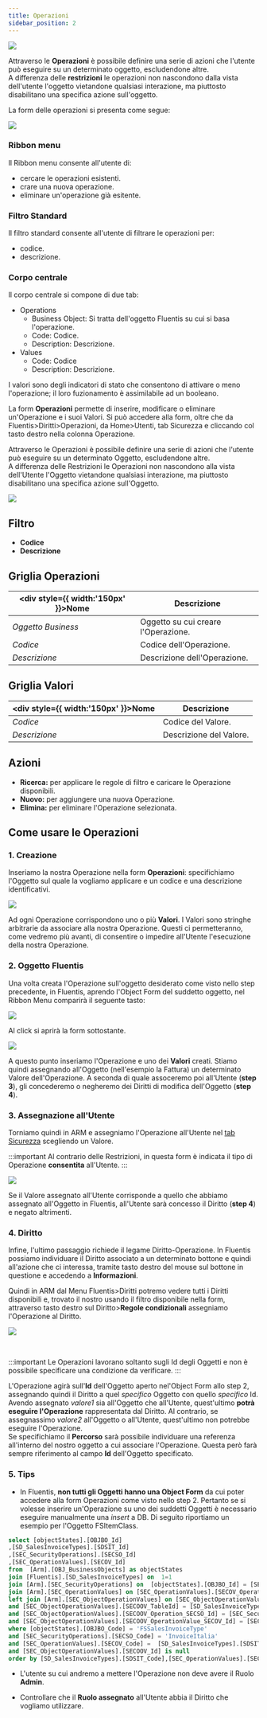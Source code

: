 ```yaml
---
title: Operazioni
sidebar_position: 2
---
```


![](../../../../../static/images/20250311095747.png)

Attraverso le **Operazioni** è possibile definire una serie di azioni che l'utente può eseguire su un determinato oggetto, escludendone altre.  
A differenza delle **restrizioni** le operazioni non nascondono dalla vista dell'utente l'oggetto vietandone qualsiasi interazione, ma piuttosto disabilitano una specifica azione sull'oggetto.   

La form delle operazioni si presenta come segue:  

![](../../../../../static/images/20250311100624.png)


### Ribbon menu
Il Ribbon menu consente all'utente di:
* cercare le operazioni esistenti.
* crare una nuova operazione.
* eliminare un'operazione già esitente.

### Filtro Standard
Il filtro standard consente all'utente di filtrare le operazioni per:
* codice.
* descrizione.

### Corpo centrale

Il corpo centrale si compone di due tab:
* Operations
  * Business Object: Si tratta dell'oggetto Fluentis su cui si basa l'operazione.
  * Code: Codice.
  * Description: Descrizione.
* Values
  * Code: Codice
  * Description: Descrizione.

I valori sono degli indicatori di stato che consentono di attivare o meno l'operazione; il loro fuzionamento è assimilabile ad un booleano.  
































































La form **Operazioni** permette di inserire, modificare o eliminare un'Operazione e i suoi Valori. Si può accedere alla form, oltre che da Fluentis>Diritti>Operazioni, da Home>Utenti, tab Sicurezza e cliccando col tasto destro nella colonna Operazione.

Attraverso le Operazioni è possibile definire una serie di azioni che l'utente può eseguire su un determinato Oggetto, escludendone altre.<br/>A differenza delle Restrizioni le Operazioni non nascondono alla vista dell'Utente l'Oggetto vietandone qualsiasi interazione, ma piuttosto disabilitano una specifica azione sull'Oggetto.

![](/img/fluentis/rights/operation.png)

## Filtro
* **Codice**
* **Descrizione**

## Griglia Operazioni

| <div style={{ width:'150px' }}>**Nome** </div> | Descrizione |
| -----------------------------------------|-------------------------------------------------------------|            
| _Oggetto Business_                       |   Oggetto su cui creare l'Operazione.                       |
| _Codice_                                 |  Codice dell'Operazione.                                    |
| _Descrizione_                            |  Descrizione dell'Operazione.                               |

## Griglia Valori

| <div style={{ width:'150px' }}>**Nome** </div> | Descrizione |
| -----------------------------------------|-------------------------------------------------------------|            
| _Codice_                                 |  Codice del Valore.                                         |
| _Descrizione_                            |  Descrizione del Valore.                                    | 

## Azioni
* **Ricerca:** per applicare le regole di filtro e caricare le Operazione disponibili.
* **Nuovo:** per aggiungere una nuova Operazione.
* **Elimina:** per eliminare l'Operazione selezionata.

## Come usare le Operazioni

### 1. Creazione
Inseriamo la nostra Operazione nella form **Operazioni**: specifichiamo l'Oggetto sul quale la vogliamo applicare e un codice e una descrizione identificativi.

![](/img/fluentis/rights/operation-detail.png)

Ad ogni Operazione corrispondono uno o più **Valori**. I Valori sono stringhe arbitrarie da associare alla nostra Operazione. Questi ci permetteranno, come vedremo più avanti, di consentire o impedire all'Utente l'esecuzione della nostra Operazione.

### 2. Oggetto Fluentis

Una volta creata l'Operazione sull'oggetto desiderato come visto nello step precedente, in Fluentis, aprendo l'Object Form del suddetto oggetto, nel Ribbon Menu comparirà il seguente tasto:

![](/img/fluentis/rights/operation-button.png)

Al click si aprirà la form sottostante.

![](/img/fluentis/rights/operations-fluentis.png)

A questo punto inseriamo l'Operazione e uno dei **Valori** creati. Stiamo quindi assegnando all'Oggetto (nell'esempio la Fattura) un determinato Valore dell'Operazione. A seconda di quale assoceremo poi all'Utente (**step 3**), gli concederemo o negheremo dei Diritti di modifica dell'Oggetto (**step 4**).


### 3. Assegnazione all'Utente
Torniamo quindi in ARM e assegniamo l'Operazione all'Utente nel [tab Sicurezza](../../../home/users/users-details/users#sicurezza) scegliendo un Valore.

:::important 
Al contrario delle Restrizioni, in questa form è indicata il tipo di Operazione **consentita** all'Utente.
:::

![](/img/fluentis/rights/operation-user.png)

Se il Valore assegnato all'Utente corrisponde a quello che abbiamo assegnato all'Oggetto in Fluentis, all'Utente sarà concesso il Diritto (**step 4**) e negato altrimenti.

### 4. Diritto
Infine, l'ultimo passaggio richiede il legame Diritto-Operazione. In Fluentis possiamo individuare il Diritto associato a un determinato bottone e quindi all'azione che ci interessa, tramite tasto destro del mouse sul bottone in questione e accedendo a **Informazioni**.

Quindi in ARM dal Menu Fluentis>Diritti potremo vedere tutti i Diritti disponibili e, trovato il nostro usando il filtro disponibile nella form, attraverso tasto destro sul Diritto>**Regole condizionali** assegniamo l'Operazione al Diritto.

![](/img/fluentis/rights/operation-rights.png)

<br/>

:::important 
Le Operazioni lavorano soltanto sugli Id degli Oggetti e non è possibile specificare una condizione da verificare.
:::

L'Operazione agirà sull'**Id** dell'Oggetto aperto nel'Object Form allo step 2, assegnando quindi il Diritto a quel _specifico_ Oggetto con quello _specifico_ Id.<br/>
Avendo assegnato _valore1_ sia all'Oggetto che all'Utente, quest'ultimo **potrà eseguire l'Operazione** rappresentata dal Diritto. Al contrario, se assegnassimo _valore2_ all'Oggetto o all'Utente, quest'ultimo non potrebbe eseguire l'Operazione.<br/>
Se specifichiamo il **Percorso** sarà possibile individuare una referenza all'interno del nostro oggetto a cui associare l'Operazione. Questa però farà sempre riferimento al campo **Id** dell'Oggetto specificato.


### 5. Tips

- In Fluentis, **non tutti gli Oggetti hanno una Object Form** da cui poter accedere alla form Operazioni come visto nello step 2. Pertanto se si volesse inserire un'Operazione su uno dei suddetti Oggetti è necessario eseguire manualmente una _insert_ a DB. Di seguito riportiamo un esempio per l'Oggetto FSItemClass.

```sql insert into  Arm.[SEC_ObjectOperationValues]
select [objectStates].[OBJBO_Id]
,[SD_SalesInvoiceTypes].[SDSIT_Id]
,[SEC_SecurityOperations].[SECSO_Id]
,[SEC_OperationValues].[SECOV_Id] 
from  [Arm].[OBJ_BusinessObjects] as objectStates 
join [Fluentis].[SD_SalesInvoiceTypes] on  1=1
join [Arm].[SEC_SecurityOperations] on  [objectStates].[OBJBO_Id] = [SEC_SecurityOperations].[SECSO_BusinessObject_OBJBO_Id]
join [Arm].[SEC_OperationValues] on [SEC_OperationValues].[SECOV_Operation_SECSO_Id] = [SEC_SecurityOperations].[SECSO_Id]
left join [Arm].[SEC_ObjectOperationValues] on [SEC_ObjectOperationValues].[SECOOV_BusinessObject_OBJBO_Id] = [objectStates].[OBJBO_Id] 
and [SEC_ObjectOperationValues].[SECOOV_TableId] = [SD_SalesInvoiceTypes].[SDSIT_Id] 
and [SEC_ObjectOperationValues].[SECOOV_Operation_SECSO_Id] = [SEC_SecurityOperations].[SECSO_Id]
and [SEC_ObjectOperationValues].[SECOOV_OperationValue_SECOV_Id] = [SEC_OperationValues].[SECOV_Id]
where [objectStates].[OBJBO_Code] = 'FSSalesInvoiceType'
and [SEC_SecurityOperations].[SECSO_Code] = 'InvoiceItalia' 
and [SEC_OperationValues].[SECOV_Code] =  [SD_SalesInvoiceTypes].[SDSIT_Code]
and [SEC_ObjectOperationValues].[SECOOV_Id] is null
order by [SD_SalesInvoiceTypes].[SDSIT_Code],[SEC_OperationValues].[SECOV_Code]
```

- L'utente su cui andremo a mettere l'Operazione non deve avere il Ruolo **Admin**.

- Controllare che il **Ruolo assegnato** all'Utente abbia il Diritto che vogliamo utilizzare.
